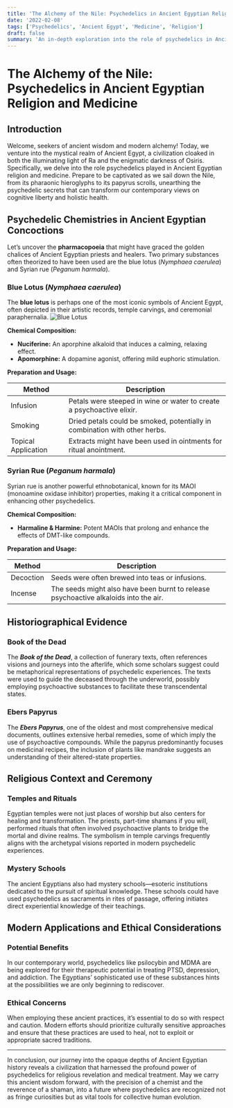 ```yaml
---
title: 'The Alchemy of the Nile: Psychedelics in Ancient Egyptian Religion and Medicine'
date: '2022-02-08'
tags: ['Psychedelics', 'Ancient Egypt', 'Medicine', 'Religion']
draft: false
summary: 'An in-depth exploration into the role of psychedelics in Ancient Egyptian culture and their potential applications in modern times.'
---
```


# The Alchemy of the Nile: Psychedelics in Ancient Egyptian Religion and Medicine

## Introduction

Welcome, seekers of ancient wisdom and modern alchemy! Today, we venture into the mystical realm of Ancient Egypt, a civilization cloaked in both the illuminating light of Ra and the enigmatic darkness of Osiris. Specifically, we delve into the role psychedelics played in Ancient Egyptian religion and medicine. Prepare to be captivated as we sail down the Nile, from its pharaonic hieroglyphs to its papyrus scrolls, unearthing the psychedelic secrets that can transform our contemporary views on cognitive liberty and holistic health.

## Psychedelic Chemistries in Ancient Egyptian Concoctions

Let’s uncover the **pharmacopoeia** that might have graced the golden chalices of Ancient Egyptian priests and healers. Two primary substances often theorized to have been used are the blue lotus (_Nymphaea caerulea_) and Syrian rue (_Peganum harmala_).

### Blue Lotus (_Nymphaea caerulea_)

The **blue lotus** is perhaps one of the most iconic symbols of Ancient Egypt, often depicted in their artistic records, temple carvings, and ceremonial paraphernalia.
![Blue Lotus](https://upload.wikimedia.org/wikipedia/commons/thumb/1/1b/Nymphaea_caerulea_Flower.jpg/1200px-Nymphaea_caerulea_Flower.jpg)

**Chemical Composition:**

- **Nuciferine:** An aporphine alkaloid that induces a calming, relaxing effect.
- **Apomorphine:** A dopamine agonist, offering mild euphoric stimulation.

**Preparation and Usage:**

| Method          | Description                                                   |
|-----------------|---------------------------------------------------------------|
| Infusion        | Petals were steeped in wine or water to create a psychoactive elixir. |
| Smoking         | Dried petals could be smoked, potentially in combination with other herbs. |
| Topical Application | Extracts might have been used in ointments for ritual anointment. |

### Syrian Rue (_Peganum harmala_)

Syrian rue is another powerful ethnobotanical, known for its MAOI (monoamine oxidase inhibitor) properties, making it a critical component in enhancing other psychedelics.

**Chemical Composition:**

- **Harmaline & Harmine:** Potent MAOIs that prolong and enhance the effects of DMT-like compounds.

**Preparation and Usage:**

| Method          | Description                                                   |
|-----------------|---------------------------------------------------------------|
| Decoction       | Seeds were often brewed into teas or infusions.               |
| Incense         | The seeds might also have been burnt to release psychoactive alkaloids into the air. |

## Historiographical Evidence

### Book of the Dead

The **_Book of the Dead_**, a collection of funerary texts, often references visions and journeys into the afterlife, which some scholars suggest could be metaphorical representations of psychedelic experiences. The texts were used to guide the deceased through the underworld, possibly employing psychoactive substances to facilitate these transcendental states.

### Ebers Papyrus

The **_Ebers Papyrus_**, one of the oldest and most comprehensive medical documents, outlines extensive herbal remedies, some of which imply the use of psychoactive compounds. While the papyrus predominantly focuses on medicinal recipes, the inclusion of plants like mandrake suggests an understanding of their altered-state properties.

## Religious Context and Ceremony

### Temples and Rituals

Egyptian temples were not just places of worship but also centers for healing and transformation. The priests, part-time shamans if you will, performed rituals that often involved psychoactive plants to bridge the mortal and divine realms. The symbolism in temple carvings frequently aligns with the archetypal visions reported in modern psychedelic experiences.

### Mystery Schools

The ancient Egyptians also had mystery schools—esoteric institutions dedicated to the pursuit of spiritual knowledge. These schools could have used psychedelics as sacraments in rites of passage, offering initiates direct experiential knowledge of their teachings.

## Modern Applications and Ethical Considerations

### Potential Benefits

In our contemporary world, psychedelics like psilocybin and MDMA are being explored for their therapeutic potential in treating PTSD, depression, and addiction. The Egyptians’ sophisticated use of these substances hints at the possibilities we are only beginning to rediscover.

### Ethical Concerns

When employing these ancient practices, it’s essential to do so with respect and caution. Modern efforts should prioritize culturally sensitive approaches and ensure that these practices are used to heal, not to exploit or appropriate sacred traditions.

---

In conclusion, our journey into the opaque depths of Ancient Egyptian history reveals a civilization that harnessed the profound power of psychedelics for religious revelation and medical treatment. May we carry this ancient wisdom forward, with the precision of a chemist and the reverence of a shaman, into a future where psychedelics are recognized not as fringe curiosities but as vital tools for collective human evolution.